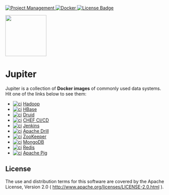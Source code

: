 [ ![Project Management](https://img.shields.io/badge/Project%20Management-0052CC?style=for-the-badge&logo=trello&logoColor=white) ](https://trello.com/b/SU271V7M)
[ ![Docker](https://img.shields.io/badge/Docker%20Hub-309DEE?style=for-the-badge&logo=docker&logoColor=white) ](https://hub.docker.com/r/jack20191124/)
[![License Badge](https://img.shields.io/badge/Apache%202.0-F25910.svg?style=for-the-badge&logo=Apache&logoColor=white) ](https://www.apache.org/licenses/LICENSE-2.0)

<img src="https://user-images.githubusercontent.com/16126939/176177523-6f9dcc4e-1691-4326-adfe-eb372480aace.png" width="128">

Jupiter
=======

Jupiter is a collection of **Docker images** of commonly used data systems. Hit one of the links below to see them:

* [![ci](https://github.com/QubitPi/jupiter/actions/workflows/hadoop.yml/badge.svg?branch=hadoop)](https://github.com/QubitPi/jupiter/actions/workflows/hadoop.yml) [Hadoop](https://github.com/QubitPi/jupiter/tree/hadoop/)
* [![ci](https://github.com/QubitPi/jupiter/actions/workflows/ci.yml/badge.svg?branch=hbase)](https://github.com/QubitPi/jupiter/actions/workflows/ci.yml) [HBase](https://github.com/QubitPi/jupiter/tree/hbase/)
* [![ci](https://github.com/QubitPi/jupiter/actions/workflows/ci.yml/badge.svg?branch=druid)](https://github.com/QubitPi/jupiter/actions/workflows/ci.yml) [Druid](https://github.com/QubitPi/jupiter/tree/druid/)
* [![ci](https://github.com/QubitPi/jupiter/actions/workflows/ci.yml/badge.svg?branch=chef)](https://github.com/QubitPi/jupiter/actions/workflows/ci.yml) [CHEF CI/CD](https://github.com/QubitPi/jupiter/tree/chef/)
* [![ci](https://github.com/QubitPi/jupiter/actions/workflows/jenkins-ci.yml/badge.svg?branch=jenkins)](https://github.com/QubitPi/jupiter/actions/workflows/jenkins-ci.yml) [Jenkins](https://github.com/QubitPi/jupiter/tree/jenkins/)
* [![ci](https://github.com/QubitPi/jupiter/actions/workflows/ci.yml/badge.svg?branch=drill)](https://github.com/QubitPi/jupiter/actions/workflows/ci.yml) [Apache Drill](https://github.com/QubitPi/jupiter/tree/drill/)
* [![ci](https://github.com/QubitPi/jupiter/actions/workflows/ci.yml/badge.svg?branch=zookeeper)](https://github.com/QubitPi/jupiter/actions/workflows/ci.yml) [ZooKeeper](https://github.com/QubitPi/jupiter/tree/zookeeper/)
* [![ci](https://github.com/QubitPi/jupiter/actions/workflows/ci.yml/badge.svg?branch=mongodb)](https://github.com/QubitPi/jupiter/actions/workflows/ci.yml) [MongoDB](https://github.com/QubitPi/jupiter/tree/mongodb/)
* [![ci](https://github.com/QubitPi/jupiter/actions/workflows/ci.yml/badge.svg?branch=redis)](https://github.com/QubitPi/jupiter/actions/workflows/ci.yml) [Redis](https://github.com/QubitPi/jupiter/tree/redis/)
* [![ci](https://github.com/QubitPi/jupiter/actions/workflows/ci.yml/badge.svg?branch=apachepig)](https://github.com/QubitPi/jupiter/actions/workflows/ci.yml) [Apache Pig](https://github.com/QubitPi/jupiter/tree/apachepig/)

License
-------

The use and distribution terms for this software are covered by the Apache License, Version 2.0
( http://www.apache.org/licenses/LICENSE-2.0.html ).
